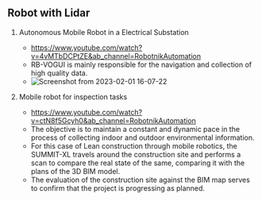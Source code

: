 ## Robot with Lidar 

1. Autonomous Mobile Robot in a Electrical Substation
    * https://www.youtube.com/watch?v=4vMTbDCPtZE&ab_channel=RobotnikAutomation
    * RB-VOGUI is mainly responsible for the navigation and collection of high quality data.
    * ![Screenshot from 2023-02-01 16-07-22](https://user-images.githubusercontent.com/20908007/216080669-d87dd951-db05-4ed7-a0f6-510fbc272f12.png)


2. Mobile robot for inspection tasks
    * https://www.youtube.com/watch?v=ctN8f5Gcyh0&ab_channel=RobotnikAutomation
    * The objective is to maintain a constant and dynamic pace in the process of collecting indoor and outdoor environmental information. 
    * For this case of Lean construction through mobile robotics, the SUMMIT-XL travels around the construction site and performs a scan to compare the real state of the same, comparing it with the plans of the 3D BIM model. 
    * The evaluation of the construction site against the BIM map serves to confirm that the project is progressing as planned.


